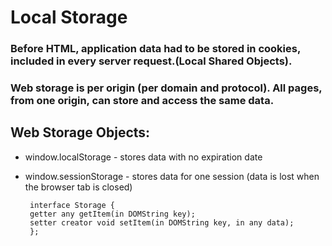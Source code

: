 # Local Storage
### Before HTML, application data had to be stored in cookies, included in every server request.(Local Shared Objects).
### Web storage is per origin (per domain and protocol). All pages, from one origin, can store and access the same data.

## Web Storage Objects:
* window.localStorage - stores data with no expiration date
* window.sessionStorage - stores data for one session (data is lost when the browser tab is closed)


       
       interface Storage {
       getter any getItem(in DOMString key);
       setter creator void setItem(in DOMString key, in any data);
       };

